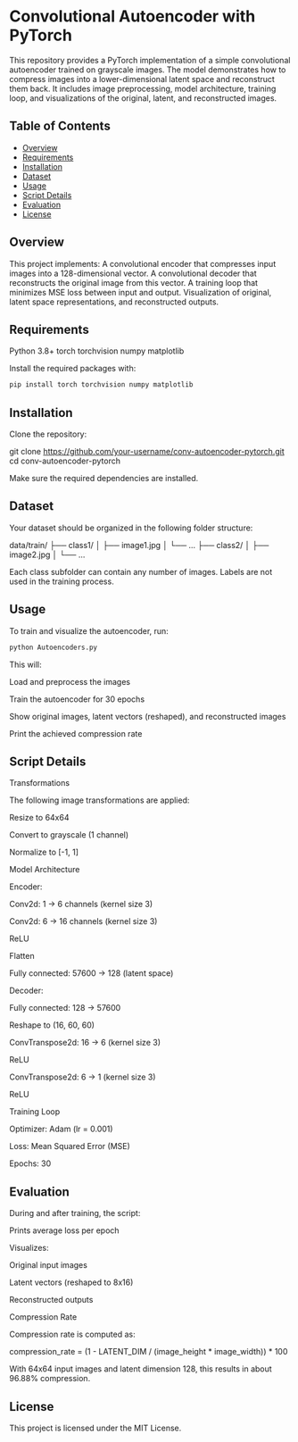 # Convolutional Autoencoder with PyTorch

This repository provides a PyTorch implementation of a simple convolutional autoencoder trained on grayscale images. The model demonstrates how to compress images into a lower-dimensional latent space and reconstruct them back. It includes image preprocessing, model architecture, training loop, and visualizations of the original, latent, and reconstructed images.

## Table of Contents

- [Overview](#overview)
- [Requirements](#requirements)
- [Installation](#installation)
- [Dataset](#dataset)
- [Usage](#usage)
- [Script Details](#script-details)
- [Evaluation](#evaluation)
- [License](#license)

## Overview

This project implements:
A convolutional encoder that compresses input images into a 128-dimensional vector.
A convolutional decoder that reconstructs the original image from this vector.
A training loop that minimizes MSE loss between input and output.
Visualization of original, latent space representations, and reconstructed outputs.

## Requirements

Python 3.8+
torch
torchvision
numpy
matplotlib

Install the required packages with:
```bash
pip install torch torchvision numpy matplotlib
```

## Installation

Clone the repository:

git clone https://github.com/your-username/conv-autoencoder-pytorch.git
cd conv-autoencoder-pytorch

Make sure the required dependencies are installed.

## Dataset

Your dataset should be organized in the following folder structure:

data/train/
├── class1/
│   ├── image1.jpg
│   └── ...
├── class2/
│   ├── image2.jpg
│   └── ...

Each class subfolder can contain any number of images. Labels are not used in the training process.

## Usage

To train and visualize the autoencoder, run:

```bash
python Autoencoders.py
```
This will:

Load and preprocess the images

Train the autoencoder for 30 epochs

Show original images, latent vectors (reshaped), and reconstructed images

Print the achieved compression rate

## Script Details

Transformations

The following image transformations are applied:

Resize to 64x64

Convert to grayscale (1 channel)

Normalize to [-1, 1]

Model Architecture

Encoder:

Conv2d: 1 -> 6 channels (kernel size 3)

Conv2d: 6 -> 16 channels (kernel size 3)

ReLU

Flatten

Fully connected: 57600 -> 128 (latent space)

Decoder:

Fully connected: 128 -> 57600

Reshape to (16, 60, 60)

ConvTranspose2d: 16 -> 6 (kernel size 3)

ReLU

ConvTranspose2d: 6 -> 1 (kernel size 3)

ReLU

Training Loop

Optimizer: Adam (lr = 0.001)

Loss: Mean Squared Error (MSE)

Epochs: 30

## Evaluation

During and after training, the script:

Prints average loss per epoch

Visualizes:

Original input images

Latent vectors (reshaped to 8x16)

Reconstructed outputs

Compression Rate

Compression rate is computed as:

compression_rate = (1 - LATENT_DIM / (image_height * image_width)) * 100

With 64x64 input images and latent dimension 128, this results in about 96.88% compression.

## License

This project is licensed under the MIT License.